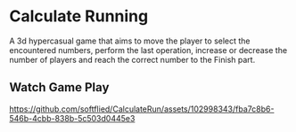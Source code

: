 # Calculate Running
A 3d hypercasual game that aims to move the player to select the encountered numbers, perform the last operation, increase or decrease the number of players and reach the correct number to the Finish part.
## Watch Game Play





https://github.com/softflied/CalculateRun/assets/102998343/fba7c8b6-546b-4cbb-838b-5c503d0445e3

